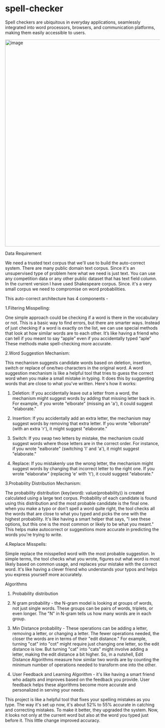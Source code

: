 # spell-checker

Spell checkers are ubiquitous in everyday applications, seamlessly integrated into word 
processors, browsers, and communication platforms, making them easily accessible to 
users.

<img width="674" alt="image" src="https://github.com/gaurav5268/spell-checker/assets/121161981/1596d1c3-fe7e-43c4-a209-ac7f8b405284">

Data Requirement

We need a trusted text corpus that we'll use to build the auto-correct system. There are many 
public domain text corpus. Since it's an unsupervised type of problem here what we need is 
just text. You can use any competition data or any other public dataset that has text field 
column. In the current version I have used Shakespeare corpus. Since. it's a very small corpus 
we need to compromise on word probabilities. 

This auto-correct architecture has 4 components -

1.Filtering Misspelling: 

One simple approach could be checking if a word is there in the vocabulary or not. This 
is a basic way to find errors, but there are smarter ways. Instead of just checking if a 
word is exactly on the list, we can use special methods that look at how similar words 
are to each other. It’s like having a friend who can tell if you meant to say “apple” even 
if you accidentally typed “aple” These methods make spell-checking more accurate.

2.Word Suggestion Mechanism:

This mechanism suggests candidate words based on deletion, insertion, switch or 
replace of one/two characters in the original word. A word suggestion mechanism is 
like a helpful tool that tries to guess the correct word when you make a small mistake 
in typing. It does this by suggesting words that are close to what you've written. Here's 
how it works:

1. Deletion: If you accidentally leave out a letter from a word, the mechanism might 
suggest words by adding that missing letter back in. For example, if you wrote 
"elborate" (missing an 'a'), it could suggest "elaborate."

2. Insertion: If you accidentally add an extra letter, the mechanism may suggest words 
by removing that extra letter. If you wrote "elborrate" (with an extra 'r'), it might suggest 
"elaborate."

3. Switch: If you swap two letters by mistake, the mechanism could suggest words 
where those letters are in the correct order. For instance, if you wrote "ealborate" 
(switching 'l' and 'a'), it might suggest "elaborate."

4. Replace:
If you mistakenly use the wrong letter, the mechanism might suggest words by changing 
that incorrect letter to the right one. If you wrote "elaboratw" (replacing 'e' with 't'), it 
could suggest "elaborate."

3.Probability Distribution Mechanism: 

The probability distribution {key(word): value(probability)} is created calculated using 
a large text corpus. Probability of each candidate is found using this distribution and the 
most probable candidate is the final one. when you make a typo or don't spell a word 
quite right, the tool checks all the words that are close to what you typed and picks the 
one with the highest probability. It's like having a smart helper that says, "I see these 
options, but this one is the most common or likely to be what you meant." This helps 
make autocorrect or suggestions more accurate in predicting the words you're trying to 
write.

4.Replace Misspells:

Simple replace the misspelled word with the most probable suggestion.
In simple terms, the tool checks what you wrote, figures out what word is most likely 
based on common usage, and replaces your mistake with the correct word. It's like 
having a clever friend who understands your typos and helps you express yourself more 
accurately.

Algorithms 

1. Probability distribution

2. N gram probability - the N-gram model is looking at groups of words, 
not just single words. These groups can be pairs of words, triplets, or even longer. The 
"N" in N-gram tells us how many words are in each group. 

3. Min Distance probability - These operations can be adding a letter, removing a letter, or changing a letter. The fewer 
operations needed, the closer the words are in terms of their "edit distance." 
For example, turning "cat" into "cot" might require just changing one letter, so the edit 
distance is low. But turning "cat" into "cats" might involve adding a letter, making the 
edit distance a bit higher. 
So, in a nutshell, Edit Distance Algorithms measure how similar two words are by 
counting the minimum number of operations needed to transform one into the other.

4. User Feedback and Learning Algorithm -  it's like having a smart friend who adapts and improves based on the feedback you provide. User feedback helps these algorithms become more accurate and personalized 
in serving your needs.

This project is like a helpful tool that fixes your spelling mistakes as you type. The way 
it's set up now, it's about 52% to 55% accurate in catching and correcting mistakes. To 
make it better, they upgraded the system. Now, it looks not only at the current word but 
also at the word you typed just before it. This little change improved accuracy.
